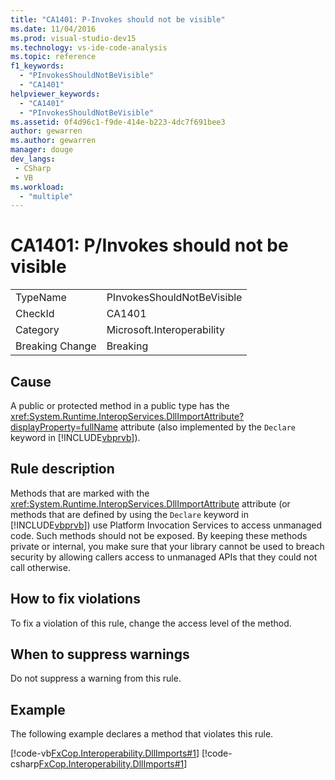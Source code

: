 ```yaml
---
title: "CA1401: P-Invokes should not be visible"
ms.date: 11/04/2016
ms.prod: visual-studio-dev15
ms.technology: vs-ide-code-analysis
ms.topic: reference
f1_keywords:
  - "PInvokesShouldNotBeVisible"
  - "CA1401"
helpviewer_keywords:
  - "CA1401"
  - "PInvokesShouldNotBeVisible"
ms.assetid: 0f4d96c1-f9de-414e-b223-4dc7f691bee3
author: gewarren
ms.author: gewarren
manager: douge
dev_langs:
 - CSharp
 - VB
ms.workload:
  - "multiple"
---
```

# CA1401: P/Invokes should not be visible

|||
|-|-|
|TypeName|PInvokesShouldNotBeVisible|
|CheckId|CA1401|
|Category|Microsoft.Interoperability|
|Breaking Change|Breaking|

## Cause
 A public or protected method in a public type has the <xref:System.Runtime.InteropServices.DllImportAttribute?displayProperty=fullName> attribute (also implemented by the `Declare` keyword in [!INCLUDE[vbprvb](../code-quality/includes/vbprvb_md.md)]).

## Rule description
 Methods that are marked with the <xref:System.Runtime.InteropServices.DllImportAttribute> attribute (or methods that are defined by using the `Declare` keyword in [!INCLUDE[vbprvb](../code-quality/includes/vbprvb_md.md)]) use Platform Invocation Services to access unmanaged code. Such methods should not be exposed. By keeping these methods private or internal, you make sure that your library cannot be used to breach security by allowing callers access to unmanaged APIs that they could not call otherwise.

## How to fix violations
 To fix a violation of this rule, change the access level of the method.

## When to suppress warnings
 Do not suppress a warning from this rule.

## Example
 The following example declares a method that violates this rule.

 [!code-vb[FxCop.Interoperability.DllImports#1](../code-quality/codesnippet/VisualBasic/ca1401-p-invokes-should-not-be-visible_1.vb)]
 [!code-csharp[FxCop.Interoperability.DllImports#1](../code-quality/codesnippet/CSharp/ca1401-p-invokes-should-not-be-visible_1.cs)]